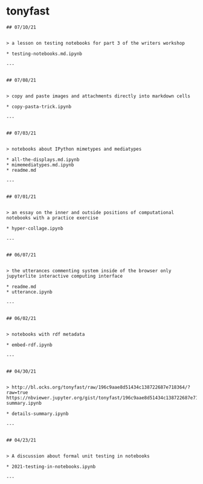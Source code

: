 # tonyfast
    
        
    ## 07/10/21
    
    
    > a lesson on testing notebooks for part 3 of the writers workshop
    
    * testing-notebooks.md.ipynb
    
    ---
    
        
    ## 07/08/21
    
    
    > copy and paste images and attachments directly into markdown cells
    
    * copy-pasta-trick.ipynb
    
    ---
    
        
    ## 07/03/21
    
    
    > notebooks about IPython mimetypes and mediatypes
    
    * all-the-displays.md.ipynb
    * mimemediatypes.md.ipynb
    * readme.md
    
    ---
    
        
    ## 07/01/21
    
    
    > an essay on the inner and outside positions of computational notebooks with a practice exercise
    
    * hyper-collage.ipynb
    
    ---
    
        
    ## 06/07/21
    
    
    > the utterances commenting system inside of the browser only jupyterlite interactive computing interface
    
    * readme.md
    * utterance.ipynb
    
    ---
    
        
    ## 06/02/21
    
    
    > notebooks with rdf metadata
    
    * embed-rdf.ipynb
    
    ---
    
        
    ## 04/30/21
    
    
    > http://bl.ocks.org/tonyfast/raw/196c9aae8d51434c138722687e718364/?raw=true https://nbviewer.jupyter.org/gist/tonyfast/196c9aae8d51434c138722687e718364/details-summary.ipynb
    
    * details-summary.ipynb
    
    ---
    
        
    ## 04/23/21
    
    
    > A discussion about formal unit testing in notebooks
    
    * 2021-testing-in-notebooks.ipynb
    
    ---
    
